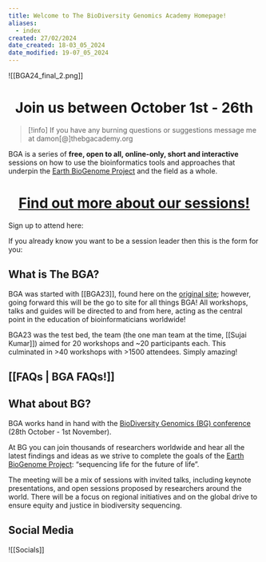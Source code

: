 ```yaml
---
title: Welcome to The BioDiversity Genomics Academy Homepage!
aliases:
  - index
created: 27/02/2024
date_created: 18-03_05_2024
date_modified: 19-07_05_2024
---
```

![[BGA24_final_2.png]]

<h1 align="center"> Join us between October 1st - 26th  </h1>

>[!info]
>If you have any burning questions or suggestions message me at damon[@]thebgacademy.org 

BGA is a series of **free, open to all, online-only, short and interactive** sessions on how to use the bioinformatics tools and approaches that underpin the [Earth BioGenome Project](https://www.earthbiogenome.org/) and the field as a whole.

<h1 align="center"> <a href="https://thebgacademy.org/BGA24/BGA24"><u> Find out more about our sessions!  </u></a></h1>

Sign up to attend here:

<div align="center" data-fillout-id="3TFeWECTwkus" data-fillout-embed-type="popup" data-fillout-button-text="Register your interest as a Attendee!" data-fillout-button-color="#088F8F" data-fillout-dynamic-resize data-fillout-inherit-parameters data-fillout-popup-size="medium"></div>

<script src="https://server.fillout.com/embed/v1/"></script>

<span align="center"> If you already know you want to be a session leader then this is the form for you: </span>

<div align="center" data-fillout-id="k15yEJyr3xus" data-fillout-embed-type="popup" data-fillout-button-text="Register your interest as a Session Leader!" data-fillout-button-color="#9900EF" data-fillout-dynamic-resize data-fillout-button-size="medium" data-fillout-inherit-parameters></div>

<script src="https://server.fillout.com/embed/v1/"></script>

## What is The BGA?

BGA was started with [[BGA23]], found here on the [original site](https://bga23.org/); however, going forward this will be the go to site for all things BGA! All workshops, talks and guides will be directed to and from here, acting as the central point in the education of bioinformaticians worldwide!

BGA23 was the test bed, the team (the one man team at the time, [[Sujai Kumar]]) aimed for 20 workshops and ~20 participants each. This culminated in >40 workshops with >1500 attendees. Simply amazing!

## [[FAQs | BGA FAQs!]]

## What about BG?

BGA works hand in hand with the [BioDiversity Genomics (BG) conference](http://biodiversitygenomicsconference.org/) (28th October - 1st November).

At BG you can join thousands of researchers worldwide and hear all the latest findings and ideas as we strive to complete the goals of the [Earth BioGenome Project](https://www.earthbiogenome.org/): “sequencing life for the future of life”. 

The meeting will be a mix of sessions with invited talks, including keynote presentations, and open sessions proposed by researchers around the world. There will be a focus on regional initiatives and on the global drive to ensure equity and justice in biodiversity sequencing.

## Social Media
![[Socials]]
